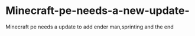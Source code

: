 Minecraft-pe-needs-a-new-update-
================================

Minecraft pe needs a update to add ender man,sprinting and the end 
